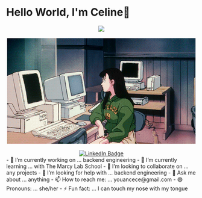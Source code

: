 <h1> Hello World, I'm Celine👋</h1>
<p align="center">
  <a href="https://github.com/DenverCoder1/readme-typing-svg"><img src="https://readme-typing-svg.herokuapp.com?lines=I+love+coding.;I+love+getting+creative.;I+love+learning.;I+love+spreading+knowledge.;&center=true&width=500&height=50"></a>
</p>
<p align="center">
  <img src="codinggif.gif" alt="animated" />
</p>
<div id="badges" align="center">
  <a href="https://www.linkedin.com/in/celine-youance/">
    <img src="https://img.shields.io/badge/LinkedIn-blue?style=for-the-badge&logo=linkedin&logoColor=white" alt="LinkedIn Badge"/>
  </a>
  </div>
- 🔭 I’m currently working on ... backend engineering
- 🌱 I’m currently learning ... with The Marcy Lab School
- 👯 I’m looking to collaborate on ... any projects
- 🤔 I’m looking for help with ... backend engineering
- 💬 Ask me about ... anything 
- 📫 How to reach me: ... youancece@gmail.com
- 😄 Pronouns: ... she/her
- ⚡ Fun fact: ... I can touch my nose with my tongue

